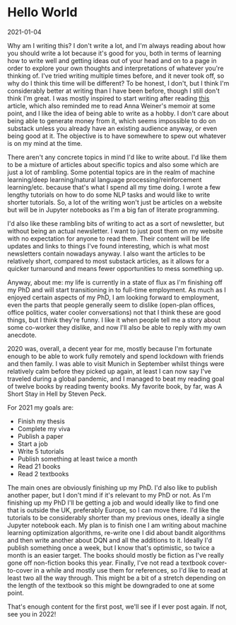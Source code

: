 # Hello World

<span class="date">2021-01-04</span>

Why am I writing this? I don't write a lot, and I'm always reading about how you should write a lot because it's good for you, both in terms of learning how to write well and getting ideas out of your head and on to a page in order to explore your own thoughts and interpretations of whatever you're thinking of. I've tried writing multiple times before, and it never took off, so why do I think this time will be different? To be honest, I don't, but I think I'm considerably better at writing than I have been before, though I still don't think I'm great. I was mostly inspired to start writing after reading [this](https://www.newyorker.com/magazine/2021/01/04/is-substack-the-media-future-we-want) article, which also reminded me to read Anna Weiner's memoir at some point, and I like the idea of being able to write as a hobby. I don't care about being able to generate money from it, which seems impossible to do on substack unless you already have an existing audience anyway, or even being good at it. The objective is to have somewhere to spew out whatever is on my mind at the time.

There aren't any concrete topics in mind I'd like to write about. I'd like them to be a mixture of articles about specific topics and also some which are just a lot of rambling. Some potential topics are in the realm of machine learning/deep learning/natural language processing/reinforcement learning/etc. because that's what I spend all my time doing. I wrote a few lengthy tutorials on how to do some NLP tasks and would like to write shorter tutorials. So, a lot of the writing won't just be articles on a website but will be in Jupyter notebooks as I'm a big fan of literate programming.

I'd also like these rambling bits of writing to act as a sort of newsletter, but without being an actual newsletter. I want to just post them on my website with no expectation for anyone to read them. Their content will be life updates and links to things I've found interesting, which is what most newsletters contain nowadays anyway. I also want the articles to be relatively short, compared to most substack articles, as it allows for a quicker turnaround and means fewer opportunities to mess something up.

Anyway, about me: my life is currently in a state of flux as I'm finishing off my PhD and will start transitioning in to full-time employment. As much as I enjoyed certain aspects of my PhD, I am looking forward to employment, even the parts that people generally seem to dislike (open-plan offices, office politics, water cooler conversations) not that I think these are good things, but I think they're funny. I like it when people tell me a story about some co-worker they dislike, and now I'll also be able to reply with my own anecdote.

2020 was, overall, a decent year for me, mostly because I'm fortunate enough to be able to work fully remotely and spend lockdown with friends and then family. I was able to visit Munich in September whilst things were relatively calm before they picked up again, at least I can now say I've traveled during a global pandemic, and I managed to beat my reading goal of twelve books by reading twenty books. My favorite book, by far, was A Short Stay in Hell by Steven Peck.

For 2021 my goals are:

* Finish my thesis
* Complete my viva
* Publish a paper
* Start a job
* Write 5 tutorials
* Publish something at least twice a month
* Read 21 books
* Read 2 textbooks

The main ones are obviously finishing up my PhD. I'd also like to publish another paper, but I don't mind if it's relevant to my PhD or not. As I'm finishing up my PhD I'll be getting a job and would ideally like to find one that is outside the UK, preferably Europe, so I can move there. I'd like the tutorials to be considerably shorter than my previous ones, ideally a single Jupyter notebook each. My plan is to finish one I am writing about machine learning optimization algorithms, re-write one I did about bandit algorithms and then write another about DQN and all the additions to it. Ideally I'd publish something once a week, but I know that's optimistic, so twice a month is an easier target. The books should mostly be fiction as I've really gone off non-fiction books this year. Finally, I've not read a textbook cover-to-cover in a while and mostly use them for references, so I'd like to read at least two all the way through. This might be a bit of a stretch depending on the length of the textbook so this might be downgraded to one at some point.

That's enough content for the first post, we'll see if I ever post again. If not, see you in 2022!
